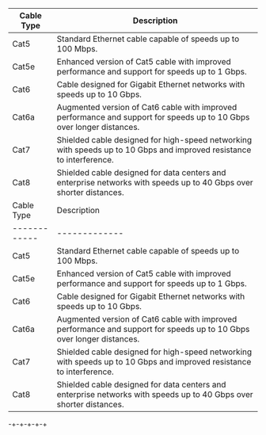 
| Cable Type | Description |
|------------|-------------|
| Cat5       | Standard Ethernet cable capable of speeds up to 100 Mbps. |
| Cat5e      | Enhanced version of Cat5 cable with improved performance and support for speeds up to 1 Gbps. |
| Cat6       | Cable designed for Gigabit Ethernet networks with speeds up to 10 Gbps. |
| Cat6a      | Augmented version of Cat6 cable with improved performance and support for speeds up to 10 Gbps over longer distances. |
| Cat7       | Shielded cable designed for high-speed networking with speeds up to 10 Gbps and improved resistance to interference. |
| Cat8       | Shielded cable designed for data centers and enterprise networks with speeds up to 40 Gbps over shorter distances. |
| Cable Type | Description |
|------------|-------------|
| Cat5       | Standard Ethernet cable capable of speeds up to 100 Mbps. |
| Cat5e      | Enhanced version of Cat5 cable with improved performance and support for speeds up to 1 Gbps. |
| Cat6       | Cable designed for Gigabit Ethernet networks with speeds up to 10 Gbps. |
| Cat6a      | Augmented version of Cat6 cable with improved performance and support for speeds up to 10 Gbps over longer distances. |
| Cat7       | Shielded cable designed for high-speed networking with speeds up to 10 Gbps and improved resistance to interference. |
| Cat8       | Shielded cable designed for data centers and enterprise networks with speeds up to 40 Gbps over shorter distances. |
-+-+-+-+-+